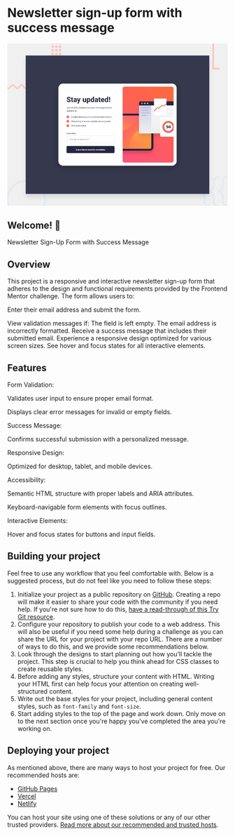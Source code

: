 # Newsletter sign-up form with success message

![Design preview for the Newsletter sign-up form with success message coding challenge](./design/desktop-preview.jpg)

## Welcome! 👋

Newsletter Sign-Up Form with Success Message

## Overview

This project is a responsive and interactive newsletter sign-up form that adheres to the design and functional requirements provided by the Frontend Mentor challenge. The form allows users to:

Enter their email address and submit the form.

View validation messages if:
The field is left empty.
The email address is incorrectly formatted.
Receive a success message that includes their submitted email.
Experience a responsive design optimized for various screen sizes.
See hover and focus states for all interactive elements.

## Features

Form Validation:

Validates user input to ensure proper email format.

Displays clear error messages for invalid or empty fields.

Success Message:

Confirms successful submission with a personalized message.

Responsive Design:

Optimized for desktop, tablet, and mobile devices.

Accessibility:

Semantic HTML structure with proper labels and ARIA attributes.

Keyboard-navigable form elements with focus outlines.

Interactive Elements:

Hover and focus states for buttons and input fields.

## Building your project

Feel free to use any workflow that you feel comfortable with. Below is a suggested process, but do not feel like you need to follow these steps:

1. Initialize your project as a public repository on [GitHub](https://github.com/). Creating a repo will make it easier to share your code with the community if you need help. If you're not sure how to do this, [have a read-through of this Try Git resource](https://try.github.io/).
2. Configure your repository to publish your code to a web address. This will also be useful if you need some help during a challenge as you can share the URL for your project with your repo URL. There are a number of ways to do this, and we provide some recommendations below.
3. Look through the designs to start planning out how you'll tackle the project. This step is crucial to help you think ahead for CSS classes to create reusable styles.
4. Before adding any styles, structure your content with HTML. Writing your HTML first can help focus your attention on creating well-structured content.
5. Write out the base styles for your project, including general content styles, such as `font-family` and `font-size`.
6. Start adding styles to the top of the page and work down. Only move on to the next section once you're happy you've completed the area you're working on.

## Deploying your project

As mentioned above, there are many ways to host your project for free. Our recommended hosts are:

- [GitHub Pages](https://pages.github.com/)
- [Vercel](https://vercel.com/)
- [Netlify](https://www.netlify.com/)

You can host your site using one of these solutions or any of our other trusted providers. [Read more about our recommended and trusted hosts](https://medium.com/frontend-mentor/frontend-mentor-trusted-hosting-providers-bf000dfebe).

#
